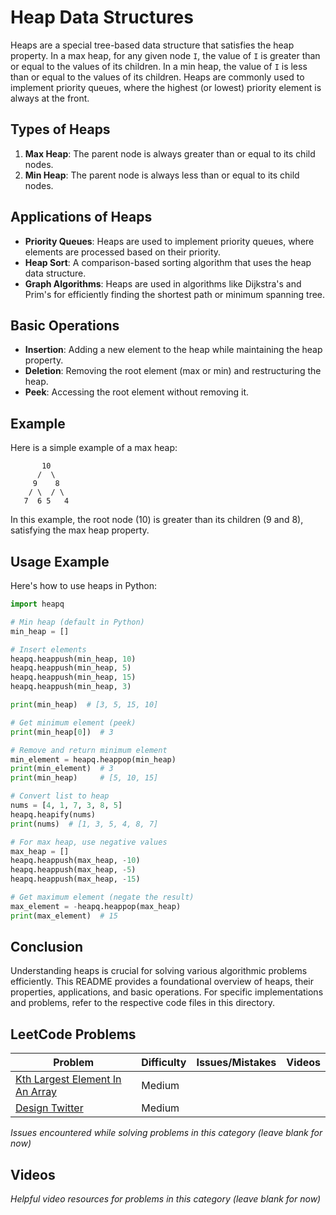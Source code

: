 # Heap Data Structures

Heaps are a special tree-based data structure that satisfies the heap property. In a max heap, for any given node `I`, the value of `I` is greater than or equal to the values of its children. In a min heap, the value of `I` is less than or equal to the values of its children. Heaps are commonly used to implement priority queues, where the highest (or lowest) priority element is always at the front.

## Types of Heaps

1. **Max Heap**: The parent node is always greater than or equal to its child nodes.
2. **Min Heap**: The parent node is always less than or equal to its child nodes.

## Applications of Heaps

- **Priority Queues**: Heaps are used to implement priority queues, where elements are processed based on their priority.
- **Heap Sort**: A comparison-based sorting algorithm that uses the heap data structure.
- **Graph Algorithms**: Heaps are used in algorithms like Dijkstra's and Prim's for efficiently finding the shortest path or minimum spanning tree.

## Basic Operations

- **Insertion**: Adding a new element to the heap while maintaining the heap property.
- **Deletion**: Removing the root element (max or min) and restructuring the heap.
- **Peek**: Accessing the root element without removing it.

## Example

Here is a simple example of a max heap:

```
       10
      /  \
     9    8
    / \  / \
   7  6 5   4
```

In this example, the root node (10) is greater than its children (9 and 8), satisfying the max heap property.

## Usage Example

Here's how to use heaps in Python:

```python
import heapq

# Min heap (default in Python)
min_heap = []

# Insert elements
heapq.heappush(min_heap, 10)
heapq.heappush(min_heap, 5)
heapq.heappush(min_heap, 15)
heapq.heappush(min_heap, 3)

print(min_heap)  # [3, 5, 15, 10]

# Get minimum element (peek)
print(min_heap[0])  # 3

# Remove and return minimum element
min_element = heapq.heappop(min_heap)
print(min_element)  # 3
print(min_heap)     # [5, 10, 15]

# Convert list to heap
nums = [4, 1, 7, 3, 8, 5]
heapq.heapify(nums)
print(nums)  # [1, 3, 5, 4, 8, 7]

# For max heap, use negative values
max_heap = []
heapq.heappush(max_heap, -10)
heapq.heappush(max_heap, -5)
heapq.heappush(max_heap, -15)

# Get maximum element (negate the result)
max_element = -heapq.heappop(max_heap)
print(max_element)  # 15
```

## Conclusion

Understanding heaps is crucial for solving various algorithmic problems efficiently. This README provides a foundational overview of heaps, their properties, applications, and basic operations. For specific implementations and problems, refer to the respective code files in this directory.

## LeetCode Problems

| Problem | Difficulty | Issues/Mistakes | Videos |
|---------|------------|-----------------|--------|
| [Kth Largest Element In An Array](https://leetcode.com/problems/kth-largest-element-in-an-array/description/) | Medium | | |
| [Design Twitter](https://leetcode.com/problems/design-twitter/description/) | Medium | | |## Issues
*Issues encountered while solving problems in this category (leave blank for now)*

## Videos
*Helpful video resources for problems in this category (leave blank for now)*
